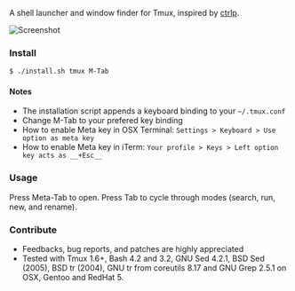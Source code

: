 A shell launcher and window finder for Tmux, inspired by [ctrlp](https://github.com/kien/ctrlp.vim/).

![Screenshot](http://i.imgur.com/cv55F.png)

### Install
``` bash
$ ./install.sh tmux M-Tab
```

#### Notes

* The installation script appends a keyboard binding to your `~/.tmux.conf`
* Change M-Tab to your prefered key binding
* How to enable Meta key in OSX Terminal: `Settings > Keyboard > Use option as meta key`
* How to enable Meta key in iTerm: `Your profile > Keys > Left option key acts as __+Esc__`

### Usage
Press Meta-Tab to open. Press Tab to cycle through modes (search, run, new, and rename).

### Contribute
* Feedbacks, bug reports, and patches are highly appreciated
* Tested with Tmux 1.6+, Bash 4.2 and 3.2, GNU Sed 4.2.1, BSD Sed (2005), BSD tr (2004), GNU tr from coreutils 8.17 and GNU Grep 2.5.1 on OSX, Gentoo and RedHat 5.
